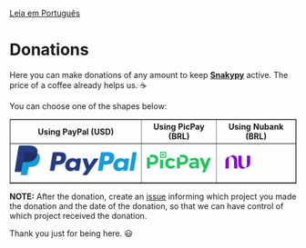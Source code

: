 [Leia em Português](https://github.com/snakypy/donations/blob/master/README-ptbr.md)

# Donations

Here you can make donations of any amount to keep [**Snakypy**](https://github.com/snakypy) active. The price of a coffee already helps us. :coffee:

You can choose one of the shapes below:

<div class="donation">
<table border="1">
  <thead>
    <tr>
      <th>Using PayPal (USD)</th>
      <th>Using PicPay (BRL)</th>
      <th>Using Nubank (BRL)</th>
    </tr>
  </thead>
  <tbody>
    <tr>
      <td>
        <a href="https://www.paypal.com/cgi-bin/webscr?cmd=_s-xclick&hosted_button_id=YBK2HEEYG8V5W&source" target="_blank">
          <img src="https://raw.githubusercontent.com/snakypy/donations/master/svg/banks/paypal.svg" alt="PayPal Donation"
        </a>
      </td>
      <td>
        <a href="https://app.picpay.com/user/williamcanin" target="_blank">
          <img width="120" height="40" src="https://raw.githubusercontent.com/snakypy/donations/master/svg/banks/picpay.svg" alt="PicPay Donation">
       </a>
     </td>
     <td>
        <a href="https://nubank.com.br/pagar/4hzmr/HNn2g3w1TI" target="_blank">
          <img width="auto" height="60" src="https://raw.githubusercontent.com/snakypy/donations/master/svg/banks/nubank.svg" alt="Nubank Donation">
       </a>
     </td>
   </tr>
  </tbody>
</table>
</div>

**NOTE:** After the donation, create an [issue](https://github.com/snakypy/donations/issues) informing which project you made the donation and the date of the donation, so that we can have control of which project received the donation.

Thank you just for being here. :smiley:
